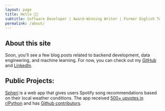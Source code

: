```yaml
---
layout: page
title: Hello 👋🏿
subtitle: Software Developer | Award-Winning Writer | Former English Teacher
permalink: /about/
---
```


## About this site

Soon, you'll see a few blog posts related to backend development, data engineering, and machine learning. For now, you can check out my [GitHub](https://github.com/teacherc/) and [LinkedIn](https://www.linkedin.com/in/williams-candace/).

## Public Projects:
[Spheri](http://spheri.app) is a web app that gives users Spotify song recommendations based on their local weather conditions. The app received [500+ upvotes in r/Python](https://www.reddit.com/r/Python/comments/zb6ro9/i_got_laid_off_in_midoctober_and_decided_to_teach/) and has [Github contributors](https://github.com/teacherc/spheri-app).